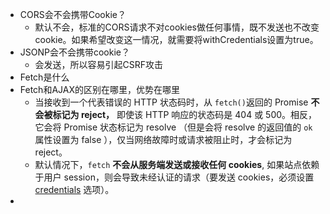 - CORS会不会携带Cookie？
  - 默认不会，标准的CORS请求不对cookies做任何事情，既不发送也不改变cookie。如果希望改变这一情况，就需要将withCredentials设置为true。
- JSONP会不会携带cookie？
  - 会发送，所以容易引起CSRF攻击
- Fetch是什么
- Fetch和AJAX的区别在哪里，优势在哪里
  - 当接收到一个代表错误的 HTTP 状态码时，从 `fetch()`返回的 Promise **不会被标记为 reject，** 即使该 HTTP 响应的状态码是 404 或 500。相反，它会将 Promise 状态标记为 resolve （但是会将 resolve 的返回值的 `ok` 属性设置为 false ），仅当网络故障时或请求被阻止时，才会标记为 reject。
  - 默认情况下，`fetch` **不会从服务端发送或接收任何 cookies**, 如果站点依赖于用户 session，则会导致未经认证的请求（要发送 cookies，必须设置 [credentials](https://developer.mozilla.org/zh-CN/docs/Web/API/GlobalFetch/fetch#%E5%8F%82%E6%95%B0) 选项）。
- 

